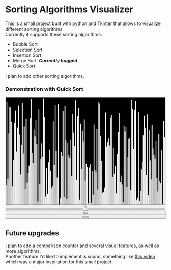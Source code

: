 # Sorting Algorithms Visualizer
This is a small project built with python and Tkinter that allows to visualize different sorting algorithms\
Currently it supports these sorting algorithms:
- Bubble Sort
- Selection Sort
- Insertion Sort
- Merge Sort: _**Currently bugged**_
- Quick Sort

I plan to add other sorting algorithms.

### Demonstration with Quick Sort
![Demonstration](demo/demo.gif)

## Future upgrades
I plan to add a comparison counter and several visual features, as well as more algorithms.\
Another feature I'd like to implement is sound, something like [this video](https://www.youtube.com/watch?v=kPRA0W1kECg) which was a major inspiration for this small project.
